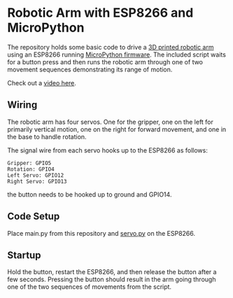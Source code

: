 # Robotic Arm with ESP8266 and MicroPython

The repository holds some basic code to drive a [3D printed robotic arm](https://www.thingiverse.com/thing:1454048) using an ESP8266 running [MicroPython firmware](https://micropython.org/download/#esp8266).  The included script waits for a button press and then runs the robotic arm through one of two movement sequences demonstrating its range of motion.

Check out a [video here](https://youtu.be/bKqB43CTn60).  

## Wiring
The robotic arm has four servos.  One for the gripper, one on the left for primarily vertical motion, one on the right for forward movement, and one in the base to handle rotation.

The signal wire from each servo hooks up to the ESP8266 as follows:

    Gripper: GPIO5
    Rotation: GPIO4
    Left Servo: GPIO12
    Right Servo: GPIO13

the button needs to be hooked up to ground and GPIO14.

## Code Setup

Place main.py from this repository and [servo.py](https://bitbucket.org/thesheep/micropython-servo/src) on the ESP8266.

## Startup

Hold the button, restart the ESP8266, and then release the button after a few seconds.  Pressing the button should result in the arm going through one of the two sequences of movements from the script.
